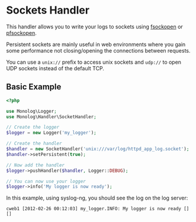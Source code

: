 Sockets Handler
===============

This handler allows you to write your logs to sockets using [fsockopen](http://php.net/fsockopen)
or [pfsockopen](http://php.net/pfsockopen).

Persistent sockets are mainly useful in web environments where you gain some performance not closing/opening
the connections between requests.

You can use a `unix://` prefix to access unix sockets and `udp://` to open UDP sockets instead of the default TCP.

Basic Example
-------------

```php
<?php

use Monolog\Logger;
use Monolog\Handler\SocketHandler;

// Create the logger
$logger = new Logger('my_logger');

// Create the handler
$handler = new SocketHandler('unix:///var/log/httpd_app_log.socket');
$handler->setPersistent(true);

// Now add the handler
$logger->pushHandler($handler, Logger::DEBUG);

// You can now use your logger
$logger->info('My logger is now ready');

```

In this example, using syslog-ng, you should see the log on the log server:

    cweb1 [2012-02-26 00:12:03] my_logger.INFO: My logger is now ready [] []


